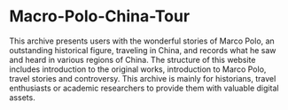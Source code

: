 # Macro-Polo-China-Tour


This archive presents users with the wonderful stories of Marco Polo, an outstanding historical figure, traveling in China, and records what he saw and heard in various regions of China. The structure of this website includes introduction to the original works, introduction to Marco Polo, travel stories and controversy. This archive is mainly for historians, travel enthusiasts or academic researchers to provide them with valuable digital assets.
